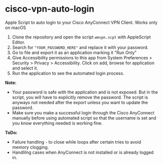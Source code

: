 # cisco-vpn-auto-login
Apple Script to auto login to your Cisco AnyConnect VPN Client.
Works only on macOS

1. Clone the repository and open the script `wmvpn.scpt` with AppleScript Editor. 
2. Search for `"YOUR_PASSWORD_HERE"` and replace it with your password. 
3. Go to file and export it as an application marking it "Run Only"
4. Give Accessibility permissions to this app from System Preferences > Security > Privacy > Accessibility. Click on add, browse for application and select it.
5. Run the application to see the automated login process. 

**Note:** 
* Your password is safe with the application and is not exposed. But in the script, you will have to explicitly remove the password. The script is anyways not needed after the export unless you want to update the password. 
* Make sure you make a successful login through the Cisco AnyConnect manually before using automated script so that the username is set and you know everything needed is working fine. 

**ToDo:**
* Failure handling - to close while loops after certain tries to avoid memory clogging. 
* Handlilng cases when AnyConnect is not installed or is already logged in. 
